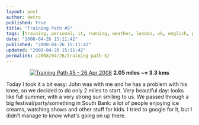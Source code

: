 ```yaml
---
layout: post
author: detro
published: true
title: "Training Path #5"
tags: [training, personal, it, running, weather, london, uk, english, path]
date: "2008-04-26 15:11:42"
published: "2008-04-26 15:11:42"
updated: "2008-04-26 15:11:42"
permalink: /2008/04/26/training-path-5/
---
```


<div align="center">
<a href="http://www.walkjogrun.net/routes/route_list.cfm?rid=68035083-FAA5-B0CA-8AAFD8A83F747EDB"><img src="http://www.detronizator.org/wp-content/uploads/2008/04/trainingpath_5-20080426.jpg" alt="Training Path #5 - 26 Apr 2008" /></a>
<strong>2.05 miles ~= 3.3 kms</strong>
</div>

Today I took it a bit easy: John was with me and he has a problem with his knee, so we decided to do only 2 miles to start.
Very beautiful day: looks like full summer, with a very strong sun smiling to us.
We passed through a big festival/party/something in South Bank: a lot of people enjoying ice creams, watching shows and other stuff for kids. I tried to google for it, but I didn't manage to know what's going on up there.
